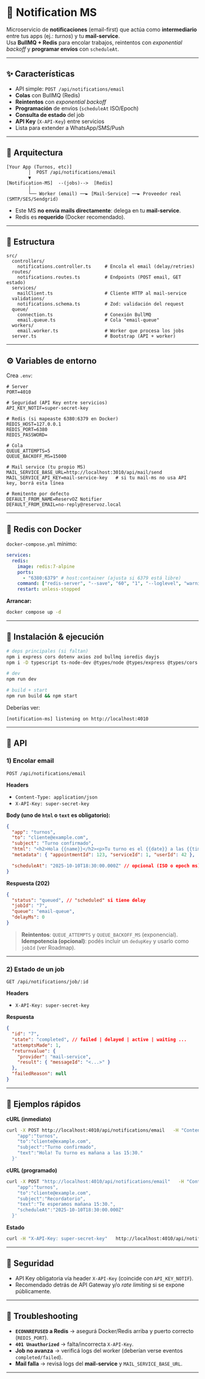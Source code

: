 # 🔔 Notification MS

Microservicio de **notificaciones** (email-first) que actúa como **intermediario** entre tus apps (ej.: _turnos_) y tu **mail-service**.  
Usa **BullMQ + Redis** para encolar trabajos, reintentos con _exponential backoff_ y **programar envíos** con `scheduleAt`.

---

## ✨ Características

- API simple: `POST /api/notifications/email`
- **Colas** con BullMQ (Redis)
- **Reintentos** con _exponential backoff_
- **Programación** de envíos (`scheduleAt` ISO/Epoch)
- **Consulta de estado** del job
- **API Key** (`X-API-Key`) entre servicios
- Lista para extender a WhatsApp/SMS/Push

---

## 🧱 Arquitectura

```
[Your App (Turnos, etc)]
        │  POST /api/notifications/email
        ▼
[Notification-MS]  --(jobs)-->  [Redis]
        │
        └── Worker (email) ──► [Mail-Service] ──► Proveedor real (SMTP/SES/Sendgrid)
```

- Este MS **no envía mails directamente**: delega en tu **mail-service**.
- Redis es **requerido** (Docker recomendado).

---

## 📁 Estructura

```
src/
  controllers/
    notifications.controller.ts     # Encola el email (delay/retries)
  routes/
    notifications.routes.ts         # Endpoints (POST email, GET estado)
  services/
    mailClient.ts                   # Cliente HTTP al mail-service
  validations/
    notifications.schema.ts         # Zod: validación del request
  queue/
    connection.ts                   # Conexión BullMQ
    email.queue.ts                  # Cola "email-queue"
  workers/
    email.worker.ts                 # Worker que procesa los jobs
  server.ts                         # Bootstrap (API + worker)
```

---

## ⚙️ Variables de entorno

Crea `.env`:

```env
# Server
PORT=4010

# Seguridad (API Key entre servicios)
API_KEY_NOTIF=super-secret-key

# Redis (si mapeaste 6380:6379 en Docker)
REDIS_HOST=127.0.0.1
REDIS_PORT=6380
REDIS_PASSWORD=

# Cola
QUEUE_ATTEMPTS=5
QUEUE_BACKOFF_MS=15000

# Mail service (tu propio MS)
MAIL_SERVICE_BASE_URL=http://localhost:3010/api/mail/send
MAIL_SERVICE_API_KEY=mail-service-key   # si tu mail-ms no usa API key, borrá esta línea

# Remitente por defecto
DEFAULT_FROM_NAME=ReservOZ Notifier
DEFAULT_FROM_EMAIL=no-reply@reservoz.local
```

---

## 🐳 Redis con Docker

`docker-compose.yml` mínimo:

```yaml
services:
  redis:
    image: redis:7-alpine
    ports:
      - "6380:6379" # host:container (ajusta si 6379 está libre)
    command: ["redis-server", "--save", "60", "1", "--loglevel", "warning"]
    restart: unless-stopped
```

**Arrancar:**

```bash
docker compose up -d
```

---

## 🚀 Instalación & ejecución

```bash
# deps principales (si faltan)
npm i express cors dotenv axios zod bullmq ioredis dayjs
npm i -D typescript ts-node-dev @types/node @types/express @types/cors

# dev
npm run dev

# build + start
npm run build && npm start
```

Deberías ver:

```
[notification-ms] listening on http://localhost:4010
```

---

## 🔌 API

### 1) Encolar email

`POST /api/notifications/email`

**Headers**

- `Content-Type: application/json`
- `X-API-Key: super-secret-key`

**Body (uno de `html` o `text` es obligatorio):**

```json
{
  "app": "turnos",
  "to": "cliente@example.com",
  "subject": "Turno confirmado",
  "html": "<h2>Hola {{name}}</h2><p>Tu turno es el {{date}} a las {{time}}.</p>",
  "metadata": { "appointmentId": 123, "serviceId": 1, "userId": 42 },

  "scheduleAt": "2025-10-10T18:30:00.000Z" // opcional (ISO o epoch ms). Si no, envía ahora.
}
```

**Respuesta (202)**

```json
{
  "status": "queued", // "scheduled" si tiene delay
  "jobId": "7",
  "queue": "email-queue",
  "delayMs": 0
}
```

> **Reintentos**: `QUEUE_ATTEMPTS` y `QUEUE_BACKOFF_MS` (exponencial).  
> **Idempotencia (opcional)**: podés incluir un `dedupKey` y usarlo como `jobId` (ver Roadmap).

---

### 2) Estado de un job

`GET /api/notifications/job/:id`

**Headers**

- `X-API-Key: super-secret-key`

**Respuesta**

```json
{
  "id": "7",
  "state": "completed", // failed | delayed | active | waiting ...
  "attemptsMade": 1,
  "returnvalue": {
    "provider": "mail-service",
    "result": { "messageId": "<...>" }
  },
  "failedReason": null
}
```

---

## 🧪 Ejemplos rápidos

**cURL (inmediato)**

```bash
curl -X POST http://localhost:4010/api/notifications/email   -H "Content-Type: application/json"   -H "X-API-Key: super-secret-key"   -d '{
    "app":"turnos",
    "to":"cliente@example.com",
    "subject":"Turno confirmado",
    "text":"Hola! Tu turno es mañana a las 15:30."
  }'
```

**cURL (programado)**

```bash
curl -X POST "http://localhost:4010/api/notifications/email"   -H "Content-Type: application/json"   -H "X-API-Key: super-secret-key"   -d '{
    "app":"turnos",
    "to":"cliente@example.com",
    "subject":"Recordatorio",
    "text":"Te esperamos mañana 15:30.",
    "scheduleAt":"2025-10-10T18:30:00.000Z"
  }'
```

**Estado**

```bash
curl -H "X-API-Key: super-secret-key"   http://localhost:4010/api/notifications/job/<jobId>
```

---

## 🔐 Seguridad

- API Key obligatoria vía header `X-API-Key` (coincide con `API_KEY_NOTIF`).
- Recomendado detrás de API Gateway y/o _rate limiting_ si se expone públicamente.

---

## 🧰 Troubleshooting

- **`ECONNREFUSED` a Redis** → asegurá Docker/Redis arriba y puerto correcto (`REDIS_PORT`).
- **`401 Unauthorized`** → falta/incorrecta `X-API-Key`.
- **Job no avanza** → verificá logs del worker (deberían verse eventos `completed/failed`).
- **Mail falla** → revisá logs del **mail-service** y `MAIL_SERVICE_BASE_URL`.

---
